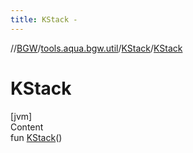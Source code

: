 ```yaml
---
title: KStack -
---
```

//[BGW](../../../index.md)/[tools.aqua.bgw.util](../index.md)/[KStack](index.md)/[KStack](-k-stack.md)



# KStack  
[jvm]  
Content  
fun [KStack](-k-stack.md)()  



